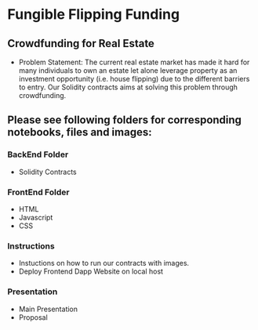 # Fungible Flipping Funding
## Crowdfunding for Real Estate
* Problem Statement: The current real estate market has made it hard for many individuals to own an estate let alone leverage property as an investment opportunity (i.e. house flipping) due to the different barriers to entry. Our Solidity contracts aims at solving this problem through crowdfunding.

## Please see following folders for corresponding notebooks, files and images:
### BackEnd Folder
* Solidity Contracts

### FrontEnd Folder
* HTML
* Javascript
* CSS


### Instructions
* Instuctions on how to run our contracts with images.
* Deploy Frontend Dapp Website on local host

### Presentation
* Main Presentation
* Proposal


